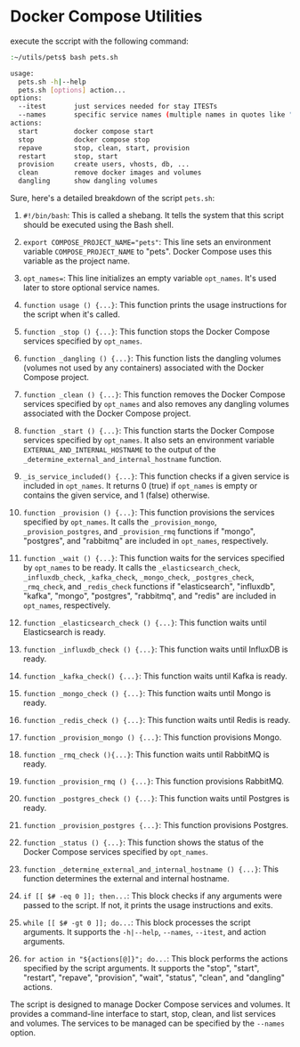 # Docker Compose Utilities

execute the sccript with the following command:

```bash
:~/utils/pets$ bash pets.sh

usage:
  pets.sh -h|--help
  pets.sh [options] action...
options:
  --itest       just services needed for stay ITESTs
  --names       specific service names (multiple names in quotes like "mongo redis")
actions:
  start         docker compose start
  stop          docker compose stop
  repave        stop, clean, start, provision
  restart       stop, start
  provision     create users, vhosts, db, ...
  clean         remove docker images and volumes
  dangling      show dangling volumes

```

Sure, here's a detailed breakdown of the script `pets.sh`:

1. `#!/bin/bash`: This is called a shebang. It tells the system that this script should be executed using the Bash shell.

2. `export COMPOSE_PROJECT_NAME="pets"`: This line sets an environment variable `COMPOSE_PROJECT_NAME` to "pets". Docker Compose uses this variable as the project name.

3. `opt_names=`: This line initializes an empty variable `opt_names`. It's used later to store optional service names.

4. `function usage () {...}`: This function prints the usage instructions for the script when it's called.

5. `function _stop () {...}`: This function stops the Docker Compose services specified by `opt_names`.

6. `function _dangling () {...}`: This function lists the dangling volumes (volumes not used by any containers) associated with the Docker Compose project.

7. `function _clean () {...}`: This function removes the Docker Compose services specified by `opt_names` and also removes any dangling volumes associated with the Docker Compose project.

8. `function _start () {...}`: This function starts the Docker Compose services specified by `opt_names`. It also sets an environment variable `EXTERNAL_AND_INTERNAL_HOSTNAME` to the output of the `_determine_external_and_internal_hostname` function.

9. `_is_service_included() {...}`: This function checks if a given service is included in `opt_names`. It returns 0 (true) if `opt_names` is empty or contains the given service, and 1 (false) otherwise.

10. `function _provision () {...}`: This function provisions the services specified by `opt_names`. It calls the `_provision_mongo`, `_provision_postgres`, and `_provision_rmq` functions if "mongo", "postgres", and "rabbitmq" are included in `opt_names`, respectively.

11. `function _wait () {...}`: This function waits for the services specified by `opt_names` to be ready. It calls the `_elasticsearch_check`, `_influxdb_check`, `_kafka_check`, `_mongo_check`, `_postgres_check`, `_rmq_check`, and `_redis_check` functions if "elasticsearch", "influxdb", "kafka", "mongo", "postgres", "rabbitmq", and "redis" are included in `opt_names`, respectively.

12. `function _elasticsearch_check () {...}`: This function waits until Elasticsearch is ready.

13. `function _influxdb_check () {...}`: This function waits until InfluxDB is ready.

14. `function _kafka_check() {...}`: This function waits until Kafka is ready.

15. `function _mongo_check () {...}`: This function waits until Mongo is ready.

16. `function _redis_check () {...}`: This function waits until Redis is ready.

17. `function _provision_mongo () {...}`: This function provisions Mongo.

18. `function _rmq_check (){...}`: This function waits until RabbitMQ is ready.

19. `function _provision_rmq () {...}`: This function provisions RabbitMQ.

20. `function _postgres_check () {...}`: This function waits until Postgres is ready.

21. `function _provision_postgres {...}`: This function provisions Postgres.

22. `function _status () {...}`: This function shows the status of the Docker Compose services specified by `opt_names`.

23. `function _determine_external_and_internal_hostname () {...}`: This function determines the external and internal hostname.

24. `if [[ $# -eq 0 ]]; then...`: This block checks if any arguments were passed to the script. If not, it prints the usage instructions and exits.

25. `while [[ $# -gt 0 ]]; do...`: This block processes the script arguments. It supports the `-h|--help`, `--names`, `--itest`, and action arguments.

26. `for action in "${actions[@]}"; do...`: This block performs the actions specified by the script arguments. It supports the "stop", "start", "restart", "repave", "provision", "wait", "status", "clean", and "dangling" actions.

The script is designed to manage Docker Compose services and volumes. It provides a command-line interface to start, stop, clean, and list services and volumes. The services to be managed can be specified by the `--names` option.